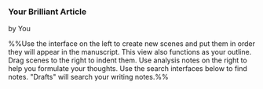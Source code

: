 ### Your Brilliant Article
by You

%%Use the interface on the left to create new scenes and put them in order they will appear in the manuscript. 
This view also functions as your outline. Drag scenes to the right to indent them.
Use analysis notes on the right to help you formulate your thoughts.
Use the search interfaces below to find notes. "Drafts" will search your writing notes.%%